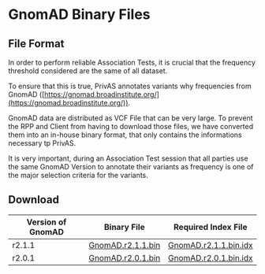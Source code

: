 # GnomAD Binary Files

## File Format

In order to perform reliable Association Tests, it is crucial that the frequency threshold considered are the same of all dataset.

To ensure that this is true, PrivAS annotates variants why frequencies from GnomAD ([https://gnomad.broadinstitute.org/](https://gnomad.broadinstitute.org/)).

GnomAD data are distributed as VCF File that can be very large. To prevent the RPP and Client from having to download those files, we have converted them into an in-house binary format, that only contains the informations necessary tp PrivAS.

It is very important, during an Association Test session that all parties use the same GnomAD Version to annotate their variants as frequency is one of the major selection criteria for the variants. 

## Download

| Version of GnomAD | Binary File | Required Index File |
|-------------------|-------------|---------------------|
| r2.1.1 | [GnomAD.r2.1.1.bin](https://lysine.univ-brest.fr/privas/gnomad/GnomAD.r2.1.1.bin) | [GnomAD.r2.1.1.bin.idx](https://lysine.univ-brest.fr/privas/gnomad/GnomAD.r2.1.1.bin.idx) |
| r2.0.1 | [GnomAD.r2.0.1.bin](https://lysine.univ-brest.fr/privas/gnomad/GnomAD.r2.0.1.bin) | [GnomAD.r2.0.1.bin.idx](https://lysine.univ-brest.fr/privas/gnomad/GnomAD.r2.0.1.bin.idx) |
